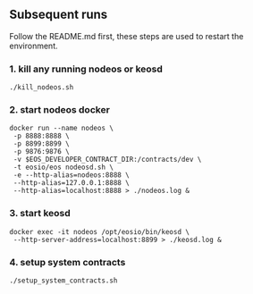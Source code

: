 ## Subsequent runs
Follow the README.md first, these steps are used to restart the environment.

### 1. kill any running nodeos or keosd
```
./kill_nodeos.sh
```

### 2. start nodeos docker
```
docker run --name nodeos \
 -p 8888:8888 \
 -p 8899:8899 \
 -p 9876:9876 \
 -v $EOS_DEVELOPER_CONTRACT_DIR:/contracts/dev \
 -t eosio/eos nodeosd.sh \
 -e --http-alias=nodeos:8888 \
 --http-alias=127.0.0.1:8888 \
 --http-alias=localhost:8888 > ./nodeos.log &
```

### 3. start keosd
```
docker exec -it nodeos /opt/eosio/bin/keosd \
 --http-server-address=localhost:8899 > ./keosd.log &
```

### 4. setup system contracts
```
./setup_system_contracts.sh
```

